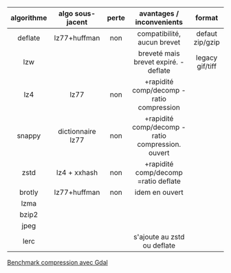 | algorithme | algo sous-jacent | perte | avantages / inconvenients                      |format         |
|:----------:|:----------------:|:-----:|:----------------------------------------------:|:-------------:|
|deflate     |lz77+huffman      |non    |compatibilité, aucun brevet                     |defaut zip/gzip|
|lzw         |                  |       |breveté mais brevet expiré. -deflate            |legacy gif/tiff|
|lz4         |lz77              |non    |+rapidité comp/decomp -ratio compression        |               |
|snappy      |dictionnaire lz77 |non    |+rapidité comp/decomp -ratio compression. ouvert|               |
|zstd        |lz4 + xxhash      |non    |+rapidité comp/decomp =ratio deflate            |               |
|brotly      |lz77+huffman      |non    |idem en ouvert                                  |               |
|lzma        |                  |       |                                                |               |
|bzip2       |                  |       |                                                |               |
|jpeg        |                  |       |                                                |               |
|lerc        |                  |       |s'ajoute au zstd ou deflate                     |               |

[Benchmark compression avec Gdal](https://kokoalberti.com/articles/geotiff-compression-optimization-guide)
